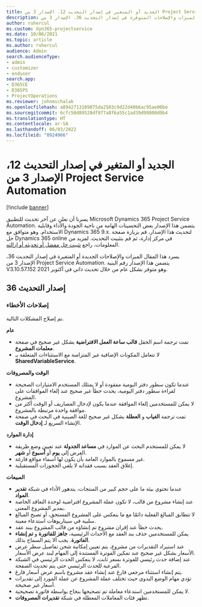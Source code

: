 ```yaml
---
title: الجديد أو المتغير في إصدار التحديث 12، الإصدار 3 من Project Service Automation
description: يسرد هذا المقال الميزات والإصلاحات المتوفرة في إصدار التحديث 36، الإصدار 3 من Microsoft Dynamics 365 Project Service Automation.
author: ruhercul
ms.custom: dyn365-projectservice
ms.date: 10/06/2021
ms.topic: article
ms.author: ruhercul
audience: Admin
search.audienceType:
- admin
- customizer
- enduser
search.app:
- D365CE
- D365PS
- ProjectOperations
ms.reviewer: johnmichalak
ms.openlocfilehash: a8942713109075da2503c9d22d40b6ac95ae00be
ms.sourcegitcommit: 6cfc50d89528df977a8f6a55c1ad39d99800d9b4
ms.translationtype: HT
ms.contentlocale: ar-SA
ms.lasthandoff: 06/03/2022
ms.locfileid: "8924966"
---
```

# <a name="whats-new-or-changed-in-project-service-automation-update-release-36-v3"></a>الجديد أو المتغير في إصدار التحديث 12، الإصدار 3 من Project Service Automation

[!include [banner](../includes/psa-now-project-operations.md)]

يسرنا أن نعلن عن آخر تحديث للتطبيق Microsoft Dynamics 365 Project Service Automation. يتضمن هذا الإصدار بعض التحسينات الهامة من ناحية الجودة والأداء وقابلية الاستخدام. وهو متوافق مع Dynamics 365 9.x. لتحديث هذا الإصدار، قم بزيارة صفحة حل Dynamics 365 online في مركز إدارة، ثم قم بتثبيت التحديث. لمزيد من المعلومات، راجع [تثبيت حل مفضل أو تحديثه أو إزالته](/power-platform/admin/install-remove-preferred-solution).

يسرد هذا المقال الميزات والإصلاحات الجديدة أو المتغيرة في إصدار التحديث 36، الإصدار 3 من Project Service Automation. يتضمن هذا الإصدار رقم البنية V3.10.57.152 وهو متوفر بشكل عام من خلال تحديث ذاتي في أكتوبر 2021.

## <a name="update-release-36"></a>إصدار التحديث 36

### <a name="bug-fixes"></a>إصلاحات الأخطاء

تم إصلاح المشكلات التالية.

**عام**
- تمت ترجمة اسم الحقل **قالب ساعة العمل الافتراضية** بشكل غير صحيح في صفحة **معلمات المشروع**.
- لا تتعامل المكونات الإضافية غير المتزامنة مع الاستثناءات المتعلقة بـ **SharedVariableService**.

**الوقت والمصروفات**
- عندما تكون سطور دفتر اليومية مفقودة أو لا يمتلك المستخدم الامتيازات الصحيحة لقراءة سطور دفتر اليومية، يحدث خطأ غير صحيح عند إلغاء الموافقات على المشروع.
- لا يمكن للمستخدمين إلغاء الموافقة عندما يكون لإدخال المصاريف أو الوقت أكثر من موافقة واحدة مرتبطة بالمشروع.
- تمت ترجمة **الغياب** و **العطلة** بشكل غير صحيح للغة الصينية في البحث في صفحة الإنشاء السريع لـ **إدخال الوقت**.

**إدارة الموارد**
- لا يمكن للمستخدم البحث عن الموارد في **مساعد الجدولة** عند تعيين وضع طريقة العرض إلى **يوم** أو **أسبوع** أو **شهر**.
- غير مسموح بالموارد العامة بأن يكون لها أسماء مواقع فارغة. 
- إغلاق العقد بسبب فقدانه لا يلغي الحجوزات المستقبلية.

**‏المبيعات**
- عندما تحتوي بيئة ما على حجم كبير من المنتجات، يتدهور الأداء في شبكة **تقدير المواد**.
- عند إنشاء مشروع من قالب، لا تكون عملة المشروع افتراضية لوحدة التعاقد الخاصة بمدير المشروع المعني.
- لا تتطابق المبالغ الفعلية دائمًا مع ما ينعكس على المشروع المستحق، أو تصبح المبالغ سلبية في سيناريوهات استدعاء معينة.
- يحدث خطأ عند إقران مشروع تم إنشاؤه من قالب المشروع ببند عقد.
- يمكن للمستخدمين حذف بند العقد مع الأحداث الرئيسية، **جاهز للفاتورة** و **تم إنشاء الفاتورة**. يجب ألا يتم السماح بذلك.
- عند استيراد التقديرات من مشروع، يتم تعيين إمكانية شحن تفاصيل سطر عرض الأسعار بشكل غير صحيح عند تمكين الفوترة المستندة إلى المهام لبند عرض الأسعار.
- عند إضافة حدث رئيسي للفوترة بسعر ثابت، لا ينعكس الحدث الرئيسي في الشبكة الفرعية للحدث الرئيسي حتى يتم تحديث الصفحة.
- يتم إنشاء استثناء مرجعي فارغ عند إنشاء عقد مشروع باسم عرض أسعار فارغ.
- تؤدي مهام الوضع اليدوي حيث تختلف عملة المشروع عن عملة المورد إلى تقديرات أسعار غير صحيحة.
- لا يمكن للمستخدمين استدعاء معاملة تم تصحيحها بنجاح بواسطة فاتورة تصحيحية.
- تظهر فئات المعاملات المعطلة في شبكة **تقديرات المصروفات**.



